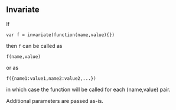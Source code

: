Invariate
---------

If

    var f = invariate(function(name,value){})

then `f` can be called as

    f(name,value)

or as

    f({name1:value1,name2:value2,...})

in which case the function will be called for each (name,value) pair.

Additional parameters are passed as-is.
